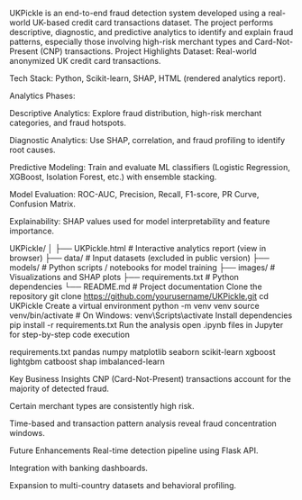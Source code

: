 UKPickle is an end-to-end fraud detection system developed using a real-world UK-based credit card transactions dataset. 
The project performs descriptive, diagnostic, and predictive analytics to identify and explain fraud patterns, especially those involving high-risk merchant types 
and Card-Not-Present (CNP) transactions.
Project Highlights
Dataset: Real-world anonymized UK credit card transactions.

Tech Stack: Python, Scikit-learn, SHAP, HTML (rendered analytics report).

Analytics Phases:

Descriptive Analytics: Explore fraud distribution, high-risk merchant categories, and fraud hotspots.

Diagnostic Analytics: Use SHAP, correlation, and fraud profiling to identify root causes.

Predictive Modeling: Train and evaluate ML classifiers (Logistic Regression, XGBoost, Isolation Forest, etc.) with ensemble stacking.

Model Evaluation: ROC-AUC, Precision, Recall, F1-score, PR Curve, Confusion Matrix.

Explainability: SHAP values used for model interpretability and feature importance.

UKPickle/
│
├── UKPickle.html        # Interactive analytics report (view in browser)
├── data/                # Input datasets (excluded in public version)
├── models/              # Python scripts / notebooks for model training
├── images/              # Visualizations and SHAP plots
├── requirements.txt     # Python dependencies
└── README.md            # Project documentation
Clone the repository
git clone https://github.com/yourusername/UKPickle.git
cd UKPickle
Create a virtual environment
python -m venv venv
source venv/bin/activate  # On Windows: venv\Scripts\activate
Install dependencies
pip install -r requirements.txt
Run the analysis
open .ipynb files in Jupyter for step-by-step code execution

requirements.txt
pandas
numpy
matplotlib
seaborn
scikit-learn
xgboost
lightgbm
catboost
shap
imbalanced-learn


Key Business Insights
CNP (Card-Not-Present) transactions account for the majority of detected fraud.

Certain merchant types are consistently high risk.

Time-based and transaction pattern analysis reveal fraud concentration windows.



Future Enhancements
Real-time detection pipeline using Flask API.

Integration with banking dashboards.

Expansion to multi-country datasets and behavioral profiling.


